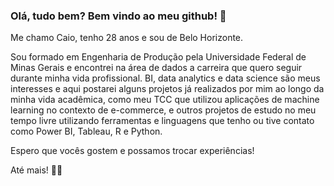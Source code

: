 ### Olá, tudo bem? Bem vindo ao meu github! 👋

Me chamo Caio, tenho 28 anos e sou de Belo Horizonte.

Sou formado em Engenharia de Produção pela Universidade Federal de Minas Gerais e encontrei na área de dados a carreira que quero seguir durante minha vida profissional. BI, data analytics e data science são meus interesses e aqui postarei alguns projetos já realizados por mim ao longo da minha vida acadêmica, como meu TCC que utilizou aplicações de machine learning no contexto de e-commerce, e outros projetos de estudo no meu tempo livre utilizando ferramentas e linguagens que tenho ou tive contato como Power BI, Tableau, R e Python.

Espero que vocês gostem e possamos trocar experiências!

Até mais! 🚀🚀



<!--
**caiohas/caiohas** is a ✨ _special_ ✨ repository because its `README.md` (this file) appears on your GitHub profile.

Here are some ideas to get you started:

- 🔭 I’m currently working on ...
- 🌱 I’m currently learning ...
- 👯 I’m looking to collaborate on ...
- 🤔 I’m looking for help with ...
- 💬 Ask me about ...
- 📫 How to reach me: ...
- 😄 Pronouns: ...
- ⚡ Fun fact: ...
-->
